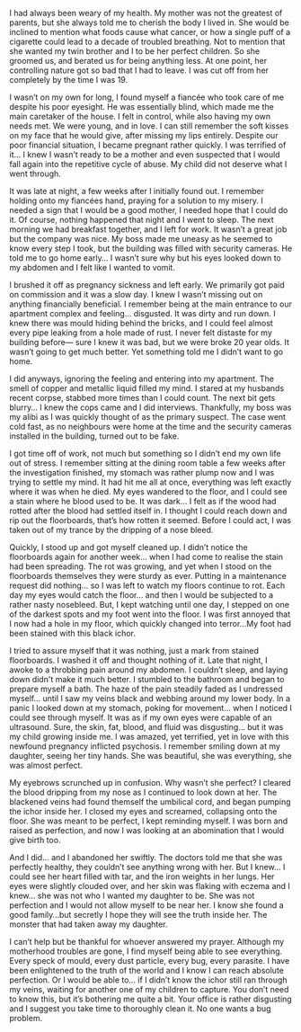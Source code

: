I had always been weary of my health. My mother was not the greatest of parents, but she always told me to cherish the body I lived in. She would be inclined to mention what foods cause what cancer, or how a single puff of a cigarette could lead to a decade of troubled breathing. Not to mention that she wanted my twin brother and I to be her perfect children. So she groomed us, and berated us for being anything less. At one point, her controlling nature got so bad that I had to leave. I was cut off from her completely by the time I was 19.  
  
I wasn’t on my own for long, I found myself a fiancée who took care of me despite his poor eyesight. He was essentially blind, which made me the main caretaker of the house. I felt in control, while also having my own needs met. We were young, and in love. I can still remember the soft kisses on my face that he would give, after missing my lips entirely. Despite our poor financial situation, I became pregnant rather quickly. I was terrified of it… I knew I wasn’t ready to be a mother and even suspected that I would fall again into the repetitive cycle of abuse. My child did not deserve what I went through.   
  
It was late at night, a few weeks after I initially found out. I remember holding onto my fiancées hand, praying for a solution to my misery. I needed a sign that I would be a good mother, I needed hope that I could do it. Of course, nothing happened that night and I went to sleep. The next morning we had breakfast together, and I left for work. It wasn’t a great job but the company was nice. My boss made me uneasy as he seemed to know every step I took, but the building was filled with security cameras. He told me to go home early… I wasn’t sure why but his eyes looked down to my abdomen and I felt like I wanted to vomit.   
  
I brushed it off as pregnancy sickness and left early. We primarily got paid on commission and it was a slow day. I knew I wasn’t missing out on anything financially beneficial. I remember being at the main entrance to our apartment complex and feeling… disgusted. It was dirty and run down. I knew there was mould hiding behind the bricks, and I could feel almost every pipe leaking from a hole made of rust. I never felt distaste for my building before— sure I knew it was bad, but we were broke 20 year olds. It wasn’t going to get much better. Yet something told me I didn’t want to go home.   
  
I did anyways, ignoring the feeling and entering into my apartment. The smell of copper and metallic liquid filled my mind. I stared at my husbands recent corpse, stabbed more times than I could count. The next bit gets blurry… I knew the cops came and I did interviews. Thankfully, my boss was my alibi as I was quickly thought of as the primary suspect. The case went cold fast, as no neighbours were home at the time and the security cameras installed in the building, turned out to be fake.   
  
I got time off of work, not much but something so I didn’t end my own life out of stress. I remember sitting at the dining room table a few weeks after the investigation finished, my stomach was rather plump now and I was trying to settle my mind. It had hit me all at once, everything was left exactly where it was when he died. My eyes wandered to the floor, and I could see a stain where he blood used to be. It was dark… I felt as if the wood had rotted after the blood had settled itself in. I thought I could reach down and rip out the floorboards, that’s how rotten it seemed. Before I could act, I was taken out of my trance by the dripping of a nose bleed.   
  
Quickly, I stood up and got myself cleaned up. I didn’t notice the floorboards again for another week… when I had come to realise the stain had been spreading. The rot was growing, and yet when I stood on the floorboards themselves they were sturdy as ever. Putting in a maintenance request did nothing… so I was left to watch my floors continue to rot. Each day my eyes would catch the floor… and then I would be subjected to a rather nasty nosebleed. But, I kept watching until one day, I stepped on one of the darkest spots and my foot went into the floor. I was first annoyed that I now had a hole in my floor, which quickly changed into terror…My foot had been stained with this black ichor.   
  
I tried to assure myself that it was nothing, just a mark from stained floorboards. I washed it off and thought nothing of it. Late that night, I awoke to a throbbing pain around my abdomen. I couldn’t sleep, and laying down didn't make it much better. I stumbled to the bathroom and began to prepare myself a bath. The haze of the pain steadily faded as I undressed myself… until I saw my veins black and webbing around my lower body. In a panic I looked down at my stomach, poking for movement… when I noticed I could see through myself. It was as if my own eyes were capable of an ultrasound. Sure, the skin, fat, blood, and fluid was disgusting… but it was my child growing inside me. I was amazed, yet terrified, yet in love with this newfound pregnancy inflicted psychosis. I remember smiling down at my daughter, seeing her tiny hands. She was beautiful, she was everything, she was almost perfect.   
  
My eyebrows scrunched up in confusion. Why wasn’t she perfect? I cleared the blood dripping from my nose as I continued to look down at her. The blackened veins had found themself the umbilical cord, and began pumping the ichor inside her. I closed my eyes and screamed, collapsing onto the floor. She was meant to be perfect, I kept reminding myself. I was born and raised as perfection, and now I was looking at an abomination that I would give birth too.   
  
And I did… and I abandoned her swiftly. The doctors told me that she was perfectly healthy, they couldn’t see anything wrong with her. But I knew… I could see her heart filled with tar, and the iron weights in her lungs. Her eyes were slightly clouded over, and her skin was flaking with eczema and I knew… she was not who I wanted my daughter to be. She was not perfection and I would not allow myself to be near her. I know she found a good family…but secretly I hope they will see the truth inside her. The monster that had taken away my daughter.   
  
I can’t help but be thankful for whoever answered my prayer. Although my motherhood troubles are gone, I find myself being able to see everything. Every speck of mould, every dust particle, every bug, every parasite. I have been enlightened to the truth of the world and I know I can reach absolute perfection. Or I would be able to… if I didn’t know the ichor still ran through my veins, waiting for another one of my children to capture. You don’t need to know this, but it’s bothering me quite a bit. Your office is rather disgusting and I suggest you take time to thoroughly clean it. No one wants a bug problem.   
